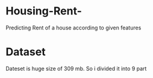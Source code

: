 # Housing-Rent-
Predicting Rent of a house according to given features
# Dataset
Dateset is huge size of 309 mb. So i divided it  into 9 part
 
